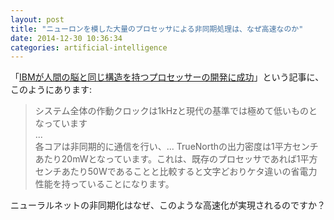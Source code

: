 ```yaml
---
layout: post
title: "ニューロンを模した大量のプロセッサによる非同期処理は、なぜ高速なのか"
date: 2014-12-30 10:36:34
categories: artificial-intelligence
---
```

<p>「<a href="http://gigazine.net/news/20140808-ibm-brain-similar-processor-chip/" rel="nofollow">IBMが人間の脳と同じ構造を持つプロセッサーの開発に成功</a>」という記事に、このようにあります:</p>

<blockquote>
  <p>システム全体の作動クロックは1kHzと現代の基準では極めて低いものとなっています<br>
  ...<br>
  各コアは非同期的に通信を行い、... TrueNorthの出力密度は1平方センチあたり20mWとなっています。これは、既存のプロセッサであれば1平方センチあたり50Wであることと比較すると文字どおりケタ違いの省電力性能を持っていることになります。</p>
</blockquote>

<p>ニューラルネットの非同期化はなぜ、このような高速化が実現されるのですか？</p>

